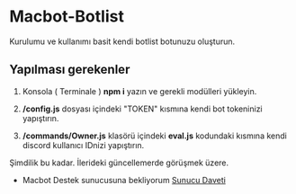 # Macbot-Botlist
Kurulumu ve kullanımı basit kendi botlist botunuzu oluşturun.

## Yapılması gerekenler
1. Konsola ( Terminale ) **npm i** yazın ve gerekli modülleri yükleyin.

2. **/config.js** dosyası içindeki "TOKEN" kısmına kendi bot tokeninizi yapıştırın.

3. **/commands/Owner.js** klasörü içindeki **eval.js** kodundaki <ID> kısmına kendi discord kullanıcı IDnizi yapıştırın.

Şimdilik bu kadar.
İlerideki güncellemerde görüşmek üzere.

* Macbot Destek sunucusuna bekliyorum
  [Sunucu Daveti](https://discord.gg/HCMwexpam6)
